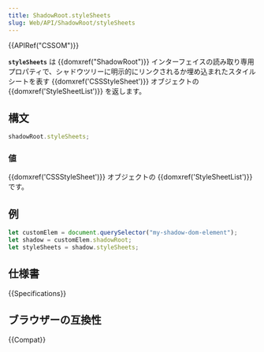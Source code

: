 ```yaml
---
title: ShadowRoot.styleSheets
slug: Web/API/ShadowRoot/styleSheets
---
```


{{APIRef("CSSOM")}}

**`styleSheets`** は {{domxref("ShadowRoot")}} インターフェイスの読み取り専用プロパティで、シャドウツリーに明示的にリンクされるか埋め込まれたスタイルシートを表す {{domxref('CSSStyleSheet')}} オブジェクトの {{domxref('StyleSheetList')}} を返します。

## 構文

```js
shadowRoot.styleSheets;
```

### 値

{{domxref('CSSStyleSheet')}} オブジェクトの {{domxref('StyleSheetList')}} です。

## 例

```js
let customElem = document.querySelector("my-shadow-dom-element");
let shadow = customElem.shadowRoot;
let styleSheets = shadow.styleSheets;
```

## 仕様書

{{Specifications}}

## ブラウザーの互換性

{{Compat}}
